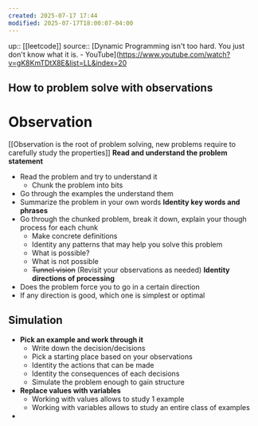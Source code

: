 ```yaml
---
created: 2025-07-17 17:44
modified: 2025-07-17T18:00:07-04:00
---
```

up:: [[leetcode]]
source:: [Dynamic Programming isn't too hard. You just don't know what it is. - YouTube](https://www.youtube.com/watch?v=gK8KmTDtX8E&list=LL&index=20
## How to problem solve with observations

# Observation
[[Observation is the root of problem solving, new problems require to carefully study the properties]]
**Read and understand the problem statement**
- Read the problem and try to understand it
	- Chunk the problem into bits 
- Go through the examples the understand them
- Summarize the problem in your own words
**Identity key words and phrases**
- Go through the chunked problem, break it down, explain your though process for each chunk
	- Make concrete definitions
	- Identity any patterns that may help you solve this problem
	- What is possible?
	- What is not possible
	- ~~Tunnel vision~~ (Revisit your observations as needed)
**Identity directions of processing**
- Does the problem force you to go in a certain direction
- If any direction is good, which one is simplest or optimal
## Simulation
- **Pick an example and work through it**
	- Write down the decision/decisions
	- Pick a starting place based on your observations
	- Identity the actions that can be made
	- Identity the consequences of each decisions
	- Simulate the problem enough to gain structure
- **Replace values with variables**
	- Working with values allows to study 1 example
	- Working with variables allows to study an entire class of examples
- 